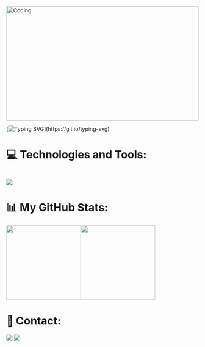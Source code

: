 <img alt="Coding" width="100%" height=300 src="https://user-images.githubusercontent.com/74038190/225813708-98b745f2-7d22-48cf-9150-083f1b00d6c9.gif">

[![Typing SVG](https://readme-typing-svg.demolab.com?font=Fira+Code&pause=1000&width=435&lines=Hi%2C+everyone!+I'm+Swam+Yi+Phyo(Fish).;Welcome+to+my+Github+profile!;Remember%2C+every+bit+of+effort+counts!)](https://git.io/typing-svg)

# 💻 Technologies and Tools:

<div align="left"><br>
    <img src="https://skillicons.dev/icons?i=html,css,bootstrap,sass,js,vue,java,kotlin,firebase,vite,git,github,vscode,androidstudio,vercel,netlify" />
</div>

# 📊 My GitHub Stats:

<div align="left" style="display: flex; flex-wrap: wrap;">
    <img height="195px" src="https://github-readme-stats.vercel.app/api?username=fisheeesh&show_icons=true&theme=one_dark_pro&include_all_commits=true&count_private=true"/>
    <img height="195px" src="https://github-readme-stats.vercel.app/api/top-langs/?username=fisheeesh&layout=compact&langs_count=7&theme=one_dark_pro"/>
</div>
    
# 💬 Contact:

<div> 
    <a style="text-decoration: none" href="mailto:swanphyo444@gmail.com" target="_blank">
        <img src="https://img.shields.io/badge/Gmail-333333?style=for-the-badge&logo=gmail&logoColor=red" />
    </a>
    <a style="text-decoration: none" href="https://www.instagram.com/fisheeeshhh/" target="_blank">
        <img src="https://img.shields.io/badge/Instagram-333333?style=for-the-badge&logo=instagram&logoColor=pink" />
    </a>
</div>

